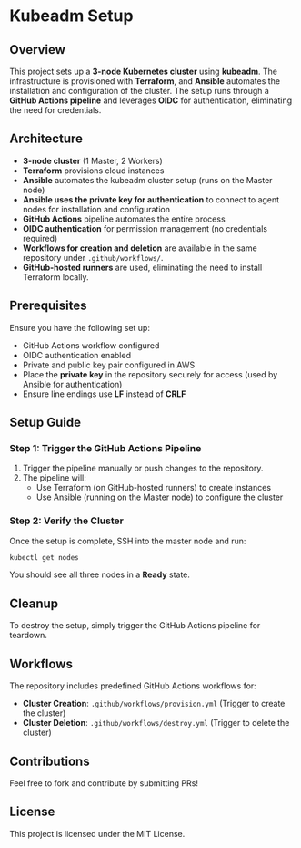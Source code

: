 # Kubeadm Setup

## Overview
This project sets up a **3-node Kubernetes cluster** using **kubeadm**. The infrastructure is provisioned with **Terraform**, and **Ansible** automates the installation and configuration of the cluster. The setup runs through a **GitHub Actions pipeline** and leverages **OIDC** for authentication, eliminating the need for credentials.

## Architecture
- **3-node cluster** (1 Master, 2 Workers)
- **Terraform** provisions cloud instances
- **Ansible** automates the kubeadm cluster setup (runs on the Master node)
- **Ansible uses the private key for authentication** to connect to agent nodes for installation and configuration
- **GitHub Actions** pipeline automates the entire process
- **OIDC authentication** for permission management (no credentials required)
- **Workflows for creation and deletion** are available in the same repository under `.github/workflows/`.
- **GitHub-hosted runners** are used, eliminating the need to install Terraform locally.

## Prerequisites
Ensure you have the following set up:
- GitHub Actions workflow configured
- OIDC authentication enabled
- Private and public key pair configured in AWS
- Place the **private key** in the repository securely for access (used by Ansible for authentication)
- Ensure line endings use **LF** instead of **CRLF**

## Setup Guide

### Step 1: Trigger the GitHub Actions Pipeline
1. Trigger the pipeline manually or push changes to the repository.
2. The pipeline will:
   - Use Terraform (on GitHub-hosted runners) to create instances
   - Use Ansible (running on the Master node) to configure the cluster

### Step 2: Verify the Cluster
Once the setup is complete, SSH into the master node and run:
```sh
kubectl get nodes
```
You should see all three nodes in a **Ready** state.

## Cleanup
To destroy the setup, simply trigger the GitHub Actions pipeline for teardown.

## Workflows
The repository includes predefined GitHub Actions workflows for:
- **Cluster Creation**: `.github/workflows/provision.yml` (Trigger to create the cluster)
- **Cluster Deletion**: `.github/workflows/destroy.yml` (Trigger to delete the cluster)

## Contributions
Feel free to fork and contribute by submitting PRs!

## License
This project is licensed under the MIT License.
